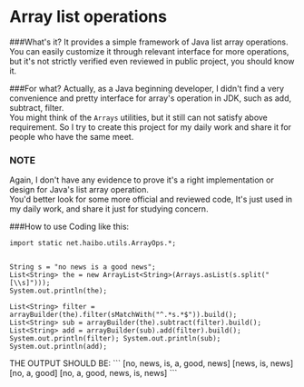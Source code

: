 Array list operations
========

###What's it?
It provides a simple framework of Java list array operations.
<br>You can easily customize it through relevant interface for more operations,
but it's not strictly verified even reviewed in public project, you should know it.

###For what?
Actually, as a Java beginning developer, I didn't find a very convenience and pretty interface for array's operation in JDK, such as add, subtract, filter. 
<br>You might think of the `Arrays` utilities, but it still can not satisfy above requirement.
So I try to create this project for my daily work and share it for people who have the same meet.

### NOTE
Again, I don't have any evidence to prove it's a right implementation or design for Java's list array operation.
<br>You'd better look for some more official and reviewed code, It's just used in my daily work, and share it just for studying concern.

###How to use
Coding like this:
```
import static net.haibo.utils.ArrayOps.*;


String s = "no news is a good news";
List<String> the = new ArrayList<String>(Arrays.asList(s.split("[\\s]")));
System.out.println(the);

List<String> filter = arrayBuilder(the).filter(sMatchWith("^.*s.*$")).build();
List<String> sub = arrayBuilder(the).subtract(filter).build();
List<String> add = arrayBuilder(sub).add(filter).build();
System.out.println(filter); System.out.println(sub); System.out.println(add);

```

<p>
THE OUTPUT SHOULD BE:
```
[no, news, is, a, good, news]
[news, is, news]
[no, a, good]
[no, a, good, news, is, news]
```
